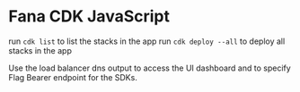# Fana CDK JavaScript

run `cdk list` to list the stacks in the app
run `cdk deploy --all` to deploy all stacks in the app

Use the load balancer dns output to access the UI dashboard and to specify Flag Bearer endpoint for the SDKs.